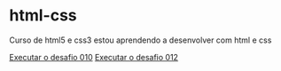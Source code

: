 # html-css
 Curso de html5 e css3
estou aprendendo a desenvolver com html e css

<a href="https://ncavlis.github.io/html-css/desafios/d010/index.html"> Executar o desafio 010</a>
<a href="https://ncavlis.github.io/html-css/desafios/d012/index.html">Executar o desafio 012</a>